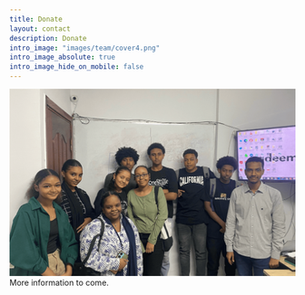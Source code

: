 ```yaml
---
title: Donate
layout: contact
description: Donate
intro_image: "images/team/cover4.png"
intro_image_absolute: true
intro_image_hide_on_mobile: false
---
```

![class](images/illustrations/cover4.png)
More information to come.
